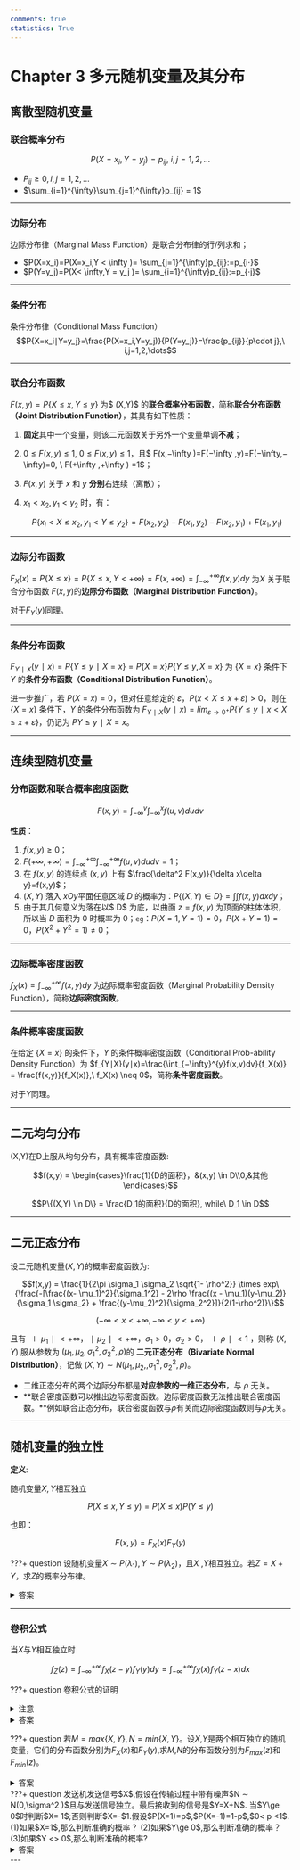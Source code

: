 ```yaml
---
comments: true
statistics: True
---
```


# Chapter 3 多元随机变量及其分布

## 离散型随机变量

### 联合概率分布

$$P(X = x_i,Y = y_j) = p_{ij},\ i,j = 1,2,\dots$$

- $P_{ij} \ge 0, i,j=1,2,\dots$
- $\sum_{i=1}^{\infty}\sum_{j=1}^{\infty}p_{ij} = 1$

---

### 边际分布

边际分布律（Marginal Mass Function）是联合分布律的行/列求和；

- $P(X=x_i)=P(X=x_i,Y < \infty )= \sum_{j=1}^{\infty}p_{ij}:=p_{i⋅}$
- $P(Y=y_j)=P(X< \infty,Y = y_j )= \sum_{i=1}^{\infty}p_{ij}:=p_{⋅j}$

---

### 条件分布

条件分布律（Conditional Mass Function）
$$P{X=x_i∣Y=y_j}=\frac{P(X=x_i,Y=y_j)}{P(Y=y_j)}=\frac{p_{ij}}{p\cdot j},\ i,j=1,2,\dots$$

---

### 联合分布函数

$F(x,y)=P\{X \le x,Y \le y\}$ 为$ (X,Y)$ 的**联合概率分布函数**，简称**联合分布函数（Joint Distribution Function）**，其具有如下性质：

1. **固定**其中一个变量，则该二元函数关于另外一个变量单调**不减**；

2. $0 \le F(x,y) \le1 ,\ 0\le F(x,y) \le1$，且$ F(x,−\infty )=F(−\infty ,y)=F(−\infty,−\infty)=0, \ F(+\infty ,+\infty ) =1$；

3. $F(x,y)$ 关于 $x$ 和 $y$ **分别**右连续（离散）；

4. $x_1 < x_2,y_1<y_2$ 时，有：

   $$P\{x_i < X \le x_2,y_1 < Y \le y_2\} = F(x_2,y_2) - F(x_1,y_2) -F(x_2,y_1) + F(x_1,y_1)$$

---

### 边际分布函数

$F_X(x)=P\{X\le x\}=P\{X\le x,Y<+\infty \}=F(x,+\infty )=\int_{−\infty}^{+\infty}f(x,y)dy$ 为$X$ 关于联合分布函数 $F(x,y)$的**边际分布函数（Marginal Distribution Function）**。

对于$F_Y(y)$同理。

---

### 条件分布函数

$F_{Y∣X}(y∣x)=P\{ Y\le y∣X=x\}=P\{X=x\}P\{Y\le y,X =x\}$ 为 $\{X=x\}$ 条件下 $Y$ 的**条件分布函数（Conditional Distribution Function）**。

进一步推广，若 $P(X=x)=0$，但对任意给定的 $\varepsilon$，$P(x<X\le x+ \varepsilon ) >0$，则在 $\{X=x\}$ 条件下，$Y$ 的条件分布函数为 $F_{Y∣X}(y∣x) = lim_{\varepsilon \rightarrow 0^+}P\{Y \le y∣x<X\le x+ \varepsilon \}$，仍记为 $P{Y\le y∣X=x}$。

---

## 连续型随机变量

### 分布函数和联合概率密度函数

$$F(x,y) = \int_{-\infty}^{y} \int_{-\infty}^{x}f(u,v)dudv$$

**性质**：

1. $f(x,y) \ge 0$；
2. $F(+\infty ,+\infty ) = \int_{−\infty}^{+\infty} \int_{−\infty}^{+\infty}f(u,v)dudv=1$；
3. 在 $f(x,y)$ 的连续点 $(x,y)$ 上有 $\frac{\delta^2 F(x,y)}{\delta x\delta y}=f(x,y)$；
4. $(X,Y)$ 落入 $xOy$平面任意区域 $D$ 的概率为：$P\{(X,Y)\in D\}=\int \int f(x,y)dxdy$；
5. 由于其几何意义为落在以$ D$ 为底，以曲面 $z=f(x,y)$ 为顶面的柱体体积，所以当 $D$ 面积为 0 时概率为 0；`eg`：$P(X=1,Y=1)=0$，$P(X+Y=1)=0$，$P(X^2+Y^2=1) \neq 0$；

---

### 边际概率密度函数

$f_X(x)=\int_{−\infty}^{+\infty}f(x,y)dy$ 为边际概率密度函数（Marginal Probability Density Function），简称**边际密度函数**。

---

### 条件概率密度函数

在给定 $\{X=x\}$ 的条件下，$Y$ 的条件概率密度函数（Conditional Prob-ability Density Function）为 $f_{Y∣X}(y∣x)=\frac{\int_{−\infty}^{y}f(x,v)dv}{f_X(x)} = \frac{f(x,y)}{f_X(x)},\ f_X(x) \neq 0$，简称**条件密度函数**。

对于$Y$同理。

---

## 二元均匀分布

(X,Y)在D上服从均匀分布，具有概率密度函数:

$$f(x,y) = \begin{cases}\frac{1}{D的面积}，&(x,y) \in D\\0,&其他\end{cases}$$

$$P\{(X,Y) \in D\} = \frac{D_1的面积}{D的面积}, while\ D_1 \in D$$

---

## 二元正态分布

设二元随机变量$(X,Y)$的概率密度函数为:

$$f(x,y) = \frac{1}{2\pi \sigma_1 \sigma_2 \sqrt{1- \rho^2}} \times exp\{\frac{-[\frac{(x- \mu_1)^2}{\sigma_1^2} - 2\rho \frac{(x - \mu_1)(y-\mu_2)}{\sigma_1 \sigma_2} + \frac{(y-\mu_2)^2}{\sigma_2^2}]}{2(1-\rho^2)}\}$$

$$(-\infty < x < +\infty,-\infty < y < +\infty)$$

且有 $∣\mu_1∣<+\infty$，$∣\mu_2∣<+\infty$，$\sigma_1>0$，$\sigma_2>0$，$∣ρ∣<1$ ，则称 $(X,Y)$ 服从参数为 $(\mu_1,\mu_2,\sigma_1^2,\sigma_2^2,\rho)$的 **二元正态分布（Bivariate Normal Distribution）**，记做 $(X,Y)∼N(\mu_1,\mu_2,,\sigma_1^2,\sigma_2^2,\rho)$。

- 二维正态分布的两个边际分布都是**对应参数的一维正态分布**，与 $\rho$ 无关。
- **联合密度函数可以推出边际密度函数。边际密度函数无法推出联合密度函数。**例如联合正态分布，联合密度函数与$\rho$有关而边际密度函数则与$\rho$无关。

---

## 随机变量的独立性

**定义**:

随机变量$X,Y$相互独立

$$P(X \le x,Y \le y) = P(X \le x)P(Y \le y)$$

也即：

$$F(x,y) = F_X(x)F_Y(y)$$

???+ question 
	设随机变量$X ∼ P(\lambda_1),Y ∼ P(\lambda_2 )$，且$X$ ,$Y$相互独立。若$Z =X+Y$，求$Z$的概率分布律。

<details>
	<summary>答案</summary> 
<img src = "/Math/Probability Theory and Mathematical Statistics/概率论与数理统计.assets/image-20241031104230138.png">
</details>

---

### 卷积公式

当$X$与$Y$相互独立时

$$f_Z(z) = \int_{-\infty}^{+\infty}f_X(z-y)f_Y(y)dy = \int_{-\infty}^{+\infty}f_X(x)f_Y(z-x)dx$$

???+ question 
	卷积公式的证明

<details>
<summary>注意</summary>
应该体现出z，或者说，体现出z = x + y的性质
</details>
<details>
<summary>答案</summary>
<img src = "/Math/Probability Theory and Mathematical Statistics/概率论与数理统计.assets/image-20241031105342047.png">
</details>

???+ question 
	若$M=max\{X,Y\},N=min\{X,Y\}$。设$X$,$Y$是两个相互独立的随机变量，它们的分布函数分别为$F_X(x)$和$F_Y(y)$,求$M$,$N$的分布函数分别为$F_{max}(z)$和$F_{min}(z)$。

<details>
    <summary>答案</summary>
<img src = "/Math/Probability Theory and Mathematical Statistics/概率论与数理统计.assets/image-20241121162443008.png">
<img src = "/Math/Probability Theory and Mathematical Statistics/概率论与数理统计.assets/image-20241121162454285.png">
</details>
???+ question 
	发送机发送信号$X$,假设在传输过程中带有噪声$N ∼ N(0,\sigma^2 )$且与发送信号独立。最后接收到的信号是$Y=X+N$. 当$Y\ge 0$时判断$X= 1$;否则判断$X=-$1.假设$P(X=1)=p$,$P(X=-1)=1-p$,$0< p <1$. 
	(1)如果$X=1$,那么判断准确的概率？
	(2)如果$Y\ge 0$,那么判断准确的概率？
	(3)如果$Y <> 0$,那么判断准确的概率?

<details>
    <summary>答案</summary>
<img src = "/Math/Probability Theory and Mathematical Statistics/概率论与数理统计.assets/image-20241107105900418.png">
<img src = "/Math/Probability Theory and Mathematical Statistics/概率论与数理统计.assets/image-20241107105912515.png">
</details>
---
